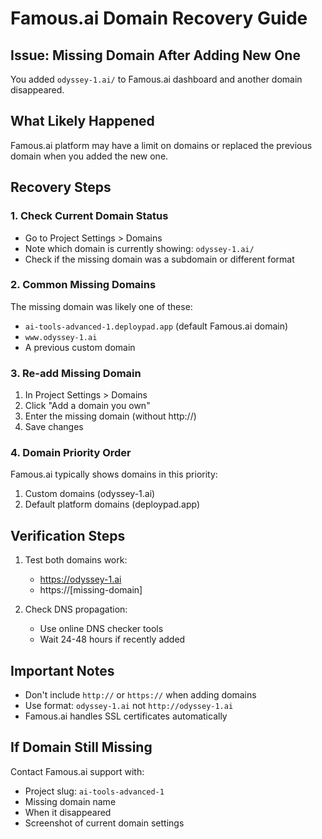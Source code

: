 # Famous.ai Domain Recovery Guide

## Issue: Missing Domain After Adding New One

You added `odyssey-1.ai/` to Famous.ai dashboard and another domain disappeared.

## What Likely Happened

Famous.ai platform may have a limit on domains or replaced the previous domain when you added the new one.

## Recovery Steps

### 1. Check Current Domain Status
- Go to Project Settings > Domains
- Note which domain is currently showing: `odyssey-1.ai/`
- Check if the missing domain was a subdomain or different format

### 2. Common Missing Domains
The missing domain was likely one of these:
- `ai-tools-advanced-1.deploypad.app` (default Famous.ai domain)
- `www.odyssey-1.ai`
- A previous custom domain

### 3. Re-add Missing Domain
1. In Project Settings > Domains
2. Click "Add a domain you own"
3. Enter the missing domain (without http://)
4. Save changes

### 4. Domain Priority Order
Famous.ai typically shows domains in this priority:
1. Custom domains (odyssey-1.ai)
2. Default platform domains (deploypad.app)

## Verification Steps

1. Test both domains work:
   - https://odyssey-1.ai
   - https://[missing-domain]

2. Check DNS propagation:
   - Use online DNS checker tools
   - Wait 24-48 hours if recently added

## Important Notes

- Don't include `http://` or `https://` when adding domains
- Use format: `odyssey-1.ai` not `http://odyssey-1.ai`
- Famous.ai handles SSL certificates automatically

## If Domain Still Missing

Contact Famous.ai support with:
- Project slug: `ai-tools-advanced-1`
- Missing domain name
- When it disappeared
- Screenshot of current domain settings